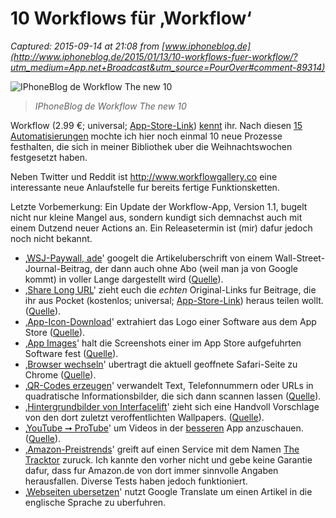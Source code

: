 # 10 Workflows für ‚Workflow‘

_Captured: 2015-09-14 at 21:08 from [www.iphoneblog.de](http://www.iphoneblog.de/2015/01/13/10-workflows-fuer-workflow/?utm_medium=App.net+Broadcast&utm_source=PourOver#comment-89314)_

![IPhoneBlog de Workflow The new 10](http://www.iphoneblog.de/wp-content/uploads/2015/01/iphoneblog.de_workflow_the_new_10.png)

> _IPhoneBlog de Workflow The new 10_

Workflow (2.99 €; universal; [App-Store-Link](https://itunes.apple.com/de/app/workflow-powerful-automation/id915249334?mt=8&uo=4&at=10ltcF)) [kennt](http://www.iphoneblog.de/2014/12/12/workflows-fuer-workflow/) ihr. Nach diesen [15 Automatisierungen](http://www.iphoneblog.de/2014/12/22/15-workflows-fuer-workflow/) mochte ich hier noch einmal 10 neue Prozesse festhalten, die sich in meiner Bibliothek uber die Weihnachtswochen festgesetzt haben.

Neben Twitter und Reddit ist <http://www.workflowgallery.co> eine interessante neue Anlaufstelle fur bereits fertige Funktionsketten.

Letzte Vorbemerkung: Ein Update der Workflow-App, Version 1.1, bugelt nicht nur kleine Mangel aus, sondern kundigt sich demnachst auch mit einem Dutzend neuer Actions an. Ein Releasetermin ist (mir) dafur jedoch noch nicht bekannt.

  * ‚[WSJ-Paywall, ade](https://t.co/4YwO4CR3uy)' googelt die Artikeluberschrift von einem Wall-Street-Journal-Beitrag, der dann auch ohne Abo (weil man ja von Google kommt) in voller Lange dargestellt wird ([Quelle](https://twitter.com/brianwcoffey/status/549247832767885312)). 
  * ‚[Share Long URL](https://t.co/MTaxUM9JvP)' zieht euch die _echten_ Original-Links fur Beitrage, die ihr aus Pocket (kostenlos; universal; [App-Store-Link](https://itunes.apple.com/de/app/pocket/id309601447?mt=8&uo=4&at=10ltcF)) heraus teilen wollt. ([Quelle](https://twitter.com/viticci/status/550335568337723394)).
  * ‚[App-Icon-Download](https://t.co/WCQl0uaALE)' extrahiert das Logo einer Software aus dem App Store ([Quelle](https://twitter.com/simonbs/status/552043911230013440)). 
  * ‚[App Images](https://t.co/5MF43Gsjgb)' halt die Screenshots einer im App Store aufgefuhrten Software fest ([Quelle](https://twitter.com/BestWorkflows/status/553589257265487872)).
  * ‚[Browser wechseln](https://t.co/BcbOlr0lcr)' ubertragt die aktuell geoffnete Safari-Seite zu Chrome ([Quelle](https://twitter.com/chiroru_27/status/554920020984098816)).
  * ‚[QR-Codes erzeugen](https://t.co/OMAYLiMAxI)' verwandelt Text, Telefonnummern oder URLs in quadratische Informationsbilder, die sich dann scannen lassen ([Quelle](https://twitter.com/CollinBrooksie/status/553750614551695361)).
  * ‚[Hintergrundbilder von Interfacelift](https://t.co/oRv3zF7t5W)' zieht sich eine Handvoll Vorschlage von den dort zuletzt veroffentlichten Wallpapers. ([Quelle](https://twitter.com/RauCreativity/status/552565211303915520)).
  * ‚[YouTube ➞ ProTube](https://t.co/XV0Iq9yaWv)' um Videos in der [besseren](http://www.iphoneblog.de/2015/01/03/offline-videos-ohne-ads-in-hd-qualitaet-protube-bohrt-youtube-auf/) App anzuschauen. ([Quelle](https://twitter.com/BestWorkflows/status/544938201123930112)).
  * ‚[Amazon-Preistrends](https://t.co/4ghRDhZHVH)' greift auf einen Service mit dem Namen [The Tracktor](https://thetracktor.com) zuruck. Ich kannte den vorher nicht und gebe keine Garantie dafur, dass fur Amazon.de von dort immer sinnvolle Angaben herausfallen. Diverse Tests haben jedoch funktioniert.
  * ‚[Webseiten ubersetzen](https://workflow.is/workflows/6edd2755e27641bc8e564adf97913ba7)' nutzt Google Translate um einen Artikel in die englische Sprache zu uberfuhren.
